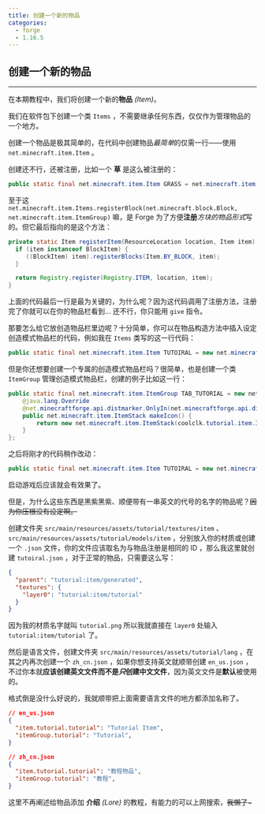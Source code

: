 ```yaml
---
title: 创建一个新的物品
categories:
  - forge
  - 1.16.5
---
```


## 创建一个新的物品

---

在本期教程中，我们将创建一个新的**物品** *(Item)*。

我们在软件包下创建一个类 ```Items``` ，不需要继承任何东西，仅仅作为管理物品的一个地方。

创建一个物品是极其简单的，在代码中创建物品*最简单*的仅需一行——使用 ```net.minecraft.item.Item``` 。

创建还不行，还被注册，比如一个 **草** 是这么被注册的：

``` java
public static final net.minecraft.item.Item GRASS = net.minecraft.item.Items.registerBlock(Blocks.GRASS, ItemGroup.TAB_DECORATIONS);
```

至于这 ```net.minecraft.item.Items.registerBlock(net.minecraft.block.Block, net.minecraft.item.ItemGroup)``` 嘛，是 Forge 为了方便**注册***方块的物品形式*写的。但它最后指向的是这个方法：

``` java
private static Item registerItem(ResourceLocation location, Item item) {
  if (item instanceof BlockItem) {
     ((BlockItem) item).registerBlocks(Item.BY_BLOCK, item);
  }

  return Registry.register(Registry.ITEM, location, item);
}
```

上面的代码最后一行是最为关键的，为什么呢？因为这代码调用了注册方法，注册完了你就可以在你的物品栏看到... 还不行，你只能用 ```give``` 指令。

那要怎么给它放创造物品栏里边呢？十分简单，你可以在物品构造方法中插入设定创造模式物品栏的代码，例如我在 ```Items``` 类写的这一行代码：

``` java
public static final net.minecraft.item.Item TUTOIRAL = new net.minecraft.item.Item(new net.minecraft.item.Item.Properties().tab(net.minecraft.item.ItemGroup.TAB_MISC));
```

但是你还想要创建一个专属的创造模式物品栏吗？很简单，也是创建一个类 ```ItemGroup``` 管理创造模式物品栏，创建的例子比如这一行：

``` java
public static final net.minecraft.item.ItemGroup TAB_TUTORIAL = new net.minecraft.item.ItemGroup("tutoiral") {
    @java.lang.Override
    @net.minecraftforge.api.distmarker.OnlyIn(net.minecraftforge.api.distmarker.Dist.CLIENT)
    public net.minecraft.item.ItemStack makeIcon() {
        return new net.minecraft.item.ItemStack(coolclk.tutorial.item.Items);
    }
};
```

之后将刚才的代码稍作改动：

``` java
public static final net.minecraft.item.Item TUTOIRAL = new net.minecraft.item.Item(new net.minecraft.item.Item.Properties().tab(coolclk.tutorial.item.ItemGroup.TAB_TUTORIAL));
```

启动游戏后应该就会有效果了。

但是，为什么这些东西是黑紫黑紫、顺便带有一串英文的代号的名字的物品呢？~~因为你压根没有设定啊。~~

创建文件夹 ```src/main/resources/assets/tutorial/textures/item``` 、 ```src/main/resources/assets/tutorial/models/item``` ，分别放入你的材质或创建一个 ```.json``` 文件，你的文件应该取名为与物品注册是相同的 ID ，那么我这里就创建 ```tutoiral.json``` ，对于正常的物品，只需要这么写：

``` json
{
  "parent": "tutorial:item/generated",
  "textures": {
    "layer0": "tutorial:item/tutorial"
  }
}
```

因为我的材质名字就叫 ```tutorial.png``` 所以我就直接在 ```layer0``` 处输入 ```tutorial:item/tutorial``` 了。

然后是语言文件，创建文件夹 ```src/main/resources/assets/tutorial/lang``` ，在其之内再次创建一个 ```zh_cn.json``` ，如果你想支持英文就顺带创建 ```en_us.json``` ，不过你本就**应该创建英文文件而不是*只*创建中文文件**，因为英文文件是**默认**被使用的。

格式倒是没什么好说的，我就顺带把上面需要语言文件的地方都添加名称了。

``` json
// en_us.json
{
  "item.tutorial.tutorial": "Tutorial Item",
  "itemGroup.tutorial": "Tutorial",
}
```

``` json
// zh_cn.json
{
  "item.tutorial.tutorial": "教程物品",
  "itemGroup.tutorial": "教程",
}
```

这里不再阐述给物品添加 **介绍** *(Lore)* 的教程，有能力的可以上网搜索，~~我懒了~~~
